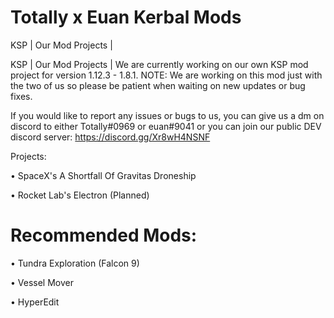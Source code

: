 # Totally x Euan Kerbal Mods
KSP | Our Mod Projects |


KSP | Our Mod Projects | We are currently working on our own KSP mod project for version 1.12.3 - 1.8.1. NOTE: We are working on this mod just with the two of us so please be patient when waiting on new updates or bug fixes. 

If you would like to report any issues or bugs to us, you can give us a dm on discord to either Totally#0969 or euan#9041 or you can join our public DEV discord server: https://discord.gg/Xr8wH4NSNF

Projects: 

• SpaceX's A Shortfall Of Gravitas Droneship

• Rocket Lab's Electron (Planned)

# Recommended Mods:

• Tundra Exploration (Falcon 9)

• Vessel Mover

• HyperEdit
